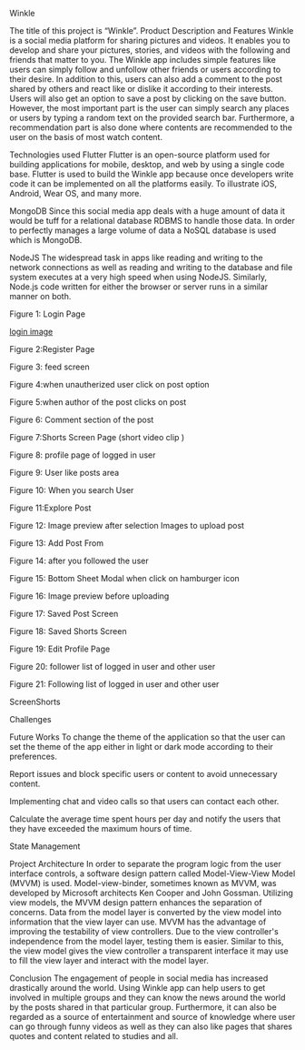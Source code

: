 Winkle 

The title of this project is “Winkle”.
Product Description and Features
Winkle is a social media platform for sharing pictures and videos. It enables you to develop and share your pictures, stories, and videos with the following and friends that matter to you. The Winkle app includes simple features like users can simply follow and unfollow other friends or users according to their desire. In addition to this, users can also add a comment to the post shared by others and react like or dislike it according to their interests. Users will also get an option to save a post by clicking on the save button. However, the most important part is the user can simply search any places or users by typing a random text on the provided search bar. Furthermore, a recommendation part is also done where contents are recommended to the user on the basis of most watch content. 

Technologies used
Flutter
Flutter is an open-source platform used for building applications for mobile, desktop, and web by using a single code base. Flutter is used to build the Winkle app because once developers write code it can be implemented on all the platforms easily. To illustrate iOS, Android, Wear OS, and many more.

MongoDB
Since this social media app deals with a huge amount of data it would be tuff for a relational database RDBMS to handle those data. In order to perfectly manages a large volume of data a NoSQL database is used which is MongoDB.

NodeJS
The widespread task in apps like reading and writing to the network connections as well as reading and writing to the database and file system executes at a very high speed when using NodeJS. Similarly, Node.js code written for either the browser or server runs in a similar manner on both.
 
Figure 1: Login Page


[login image](assests/Screenshot_1659530159.jpg)


 
Figure 2:Register Page

 
Figure 3: feed screen
 
Figure 4:when unautherized user click on post option
 
Figure 5:when author of the post clicks on post
 
Figure 6: Comment section of the post
 
Figure 7:Shorts Screen Page  (short video clip  )
 
Figure 8: profile page of logged in user
 
Figure 9: User like posts area
 
Figure 10: When you search User
 
Figure 11:Explore Post

 
Figure 12: Image preview after selection Images to upload post
 
Figure 13: Add Post From
 
Figure 14: after you followed the user
 
Figure 15: Bottom Sheet Modal when click on hamburger icon
 
Figure 16: Image preview before uploading

 
Figure 17: Saved Post Screen

 
Figure 18: Saved Shorts Screen

 
Figure 19: Edit Profile Page


Figure 20: follower list of logged in user and other user




 
Figure 21: Following list of logged in user and other user 





ScreenShorts

Challenges





Future Works
To change the theme of the application so that the user can set the theme of the app either in light or dark mode according to their preferences.

Report issues and block specific users or content to avoid unnecessary content.

Implementing chat and video calls so that users can contact each other.

Calculate the average time spent hours per day and notify the users that they have exceeded the maximum hours of time.

State Management



Project Architecture
In order to separate the program logic from the user interface controls, a software design pattern called Model-View-View Model (MVVM) is used. Model-view-binder, sometimes known as MVVM, was developed by Microsoft architects Ken Cooper and John Gossman.
Utilizing view models, the MVVM design pattern enhances the separation of concerns. Data from the model layer is converted by the view model into information that the view layer can use. MVVM has the advantage of improving the testability of view controllers. Due to the view controller's independence from the model layer, testing them is easier. Similar to this, the view model gives the view controller a transparent interface it may use to fill the view layer and interact with the model layer.


Conclusion
The engagement of people in social media has increased drastically around the world. Using Winkle app can help users to get involved in multiple groups and they can know the news around the world by the posts shared in that particular group. Furthermore, it can also be regarded as a source of entertainment and source of knowledge where user can go through funny videos as well as they can also like pages that shares quotes and content related to studies and all.







